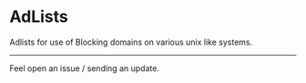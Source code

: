 # AdLists
Adlists for use of Blocking domains on various unix like systems.

-----

Feel open an issue / sending an update.
